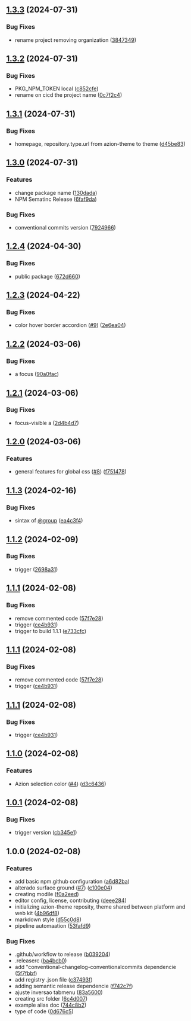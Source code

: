 ## [1.3.3](https://github.com/aziontech/theme/compare/v1.3.2...v1.3.3) (2024-07-31)

### Bug Fixes

* rename project removing organization ([3847349](https://github.com/aziontech/theme/commit/3847349d7c8b714fb65a35173856364179cf1eb8))

## [1.3.2](https://github.com/aziontech/theme/compare/v1.3.1...v1.3.2) (2024-07-31)

### Bug Fixes

* PKG_NPM_TOKEN local ([c852cfe](https://github.com/aziontech/theme/commit/c852cfe8cbc6a726b19990c7dbdcfd5207ebb079))
* rename on cicd the project name ([0c7f2c4](https://github.com/aziontech/theme/commit/0c7f2c4dce4e564559435e3cf9a46301104e6172))

## [1.3.1](https://github.com/aziontech/theme/compare/v1.3.0...v1.3.1) (2024-07-31)

### Bug Fixes

* homepage, repository.type.url from azion-theme to theme ([d45be83](https://github.com/aziontech/theme/commit/d45be834988407f90e4b4772c796c91144106db5))

## [1.3.0](https://github.com/aziontech/azion-theme/compare/v1.2.17...v1.3.0) (2024-07-31)

### Features

* change package name ([130dada](https://github.com/aziontech/azion-theme/commit/130dada0028860d98fa4cb92c4f99cee97762f5a))
* NPM Sematinc Release ([6faf9da](https://github.com/aziontech/azion-theme/commit/6faf9da47385189b1cd19a5702dd84a2beb8c8a6))

### Bug Fixes

* conventional commits version ([7924966](https://github.com/aziontech/azion-theme/commit/79249667eef3cf71e25011a0780fa4c8e0876834))

## [1.2.4](https://github.com/aziontech/azion-theme/compare/v1.2.3...v1.2.4) (2024-04-30)


### Bug Fixes

* public package ([672d660](https://github.com/aziontech/azion-theme/commit/672d6609814189fcf87cb3cdbd85815c016fa5ae))

## [1.2.3](https://github.com/aziontech/azion-theme/compare/v1.2.2...v1.2.3) (2024-04-22)


### Bug Fixes

* color hover border accordion ([#9](https://github.com/aziontech/azion-theme/issues/9)) ([2e6ea04](https://github.com/aziontech/azion-theme/commit/2e6ea04f2740a1a266704526a55b1f84e42fa8ce))

## [1.2.2](https://github.com/aziontech/azion-theme/compare/v1.2.1...v1.2.2) (2024-03-06)


### Bug Fixes

* a focus ([90a0fac](https://github.com/aziontech/azion-theme/commit/90a0fac7772289444996a2df61536d4bb76bca18))

## [1.2.1](https://github.com/aziontech/azion-theme/compare/v1.2.0...v1.2.1) (2024-03-06)


### Bug Fixes

* focus-visible a ([2d4b4d7](https://github.com/aziontech/azion-theme/commit/2d4b4d77fea6489a89fc34d17c863477fa3b54f9))

## [1.2.0](https://github.com/aziontech/azion-theme/compare/v1.1.3...v1.2.0) (2024-03-06)


### Features

* general features for global css ([#8](https://github.com/aziontech/azion-theme/issues/8)) ([f751478](https://github.com/aziontech/azion-theme/commit/f75147847ec4adddc854be1ba5450980017bde48))

## [1.1.3](https://github.com/aziontech/azion-theme/compare/v1.1.2...v1.1.3) (2024-02-16)


### Bug Fixes

* sintax of [@group](https://github.com/group) ([ea4c3f4](https://github.com/aziontech/azion-theme/commit/ea4c3f4202122ef47389438d4b9a14dc2bc31f5a))

## [1.1.2](https://github.com/aziontech/azion-theme/compare/v1.1.1...v1.1.2) (2024-02-09)


### Bug Fixes

* trigger ([2698a31](https://github.com/aziontech/azion-theme/commit/2698a31207c145c86d41f05ce5a2c70e17d0ad5a))

## [1.1.1](https://github.com/aziontech/azion-theme/compare/v1.1.0...v1.1.1) (2024-02-08)


### Bug Fixes

* remove commented code ([57f7e28](https://github.com/aziontech/azion-theme/commit/57f7e285c3e53058360abf08756e2771915325c5))
* trigger ([ce4b931](https://github.com/aziontech/azion-theme/commit/ce4b931ee287f81eb729d39f723b9e6011bb37d3))
* trigger to build 1.1.1 ([e733cfc](https://github.com/aziontech/azion-theme/commit/e733cfc9a0cbbd3beed660d0ccf3cd6446b1f81e))

## [1.1.1](https://github.com/aziontech/azion-theme/compare/v1.1.0...v1.1.1) (2024-02-08)


### Bug Fixes

* remove commented code ([57f7e28](https://github.com/aziontech/azion-theme/commit/57f7e285c3e53058360abf08756e2771915325c5))
* trigger ([ce4b931](https://github.com/aziontech/azion-theme/commit/ce4b931ee287f81eb729d39f723b9e6011bb37d3))

## [1.1.1](https://github.com/aziontech/azion-theme/compare/v1.1.0...v1.1.1) (2024-02-08)


### Bug Fixes

* trigger ([ce4b931](https://github.com/aziontech/azion-theme/commit/ce4b931ee287f81eb729d39f723b9e6011bb37d3))

## [1.1.0](https://github.com/aziontech/azion-theme/compare/v1.0.1...v1.1.0) (2024-02-08)


### Features

* Azion selection color ([#4](https://github.com/aziontech/azion-theme/issues/4)) ([d3c6436](https://github.com/aziontech/azion-theme/commit/d3c643631044e8708424b687fbd4b1d2d1e2483c))

## [1.0.1](https://github.com/aziontech/azion-theme/compare/v1.0.0...v1.0.1) (2024-02-08)


### Bug Fixes

* trigger version ([cb345e1](https://github.com/aziontech/azion-theme/commit/cb345e167ff9e3946d718ae9bc9dc9f31f487e69))

## 1.0.0 (2024-02-08)


### Features

* add basic npm.github configuration ([a6d82ba](https://github.com/aziontech/azion-theme/commit/a6d82baae6dfeb723b329805ab2d05da8e486481))
* alterado surface ground ([#7](https://github.com/aziontech/azion-theme/issues/7)) ([c100e04](https://github.com/aziontech/azion-theme/commit/c100e040807d4ec14bae26f4c0eb5a3d727a091f))
* creating modile ([f0a2eed](https://github.com/aziontech/azion-theme/commit/f0a2eed256e710cf9ecc2c1efbf8d88e92deb5a2))
* editor config, license, contributing ([deee284](https://github.com/aziontech/azion-theme/commit/deee284ae8c4306d47428116511612a3663bbb1c))
* initializing azion-theme reposity, theme shared between platform and web kit ([4b96df8](https://github.com/aziontech/azion-theme/commit/4b96df8f621709c340afc53a2e5ff492583ecf04))
* markdown style ([d55c0d8](https://github.com/aziontech/azion-theme/commit/d55c0d88314c5ee7d31fbd0bbd5ad87c64e3b289))
* pipeline automaation ([53fafd9](https://github.com/aziontech/azion-theme/commit/53fafd951bfb7f209a79ae9bedef914f55d9cfe2))


### Bug Fixes

* .github/workflow to release ([b039204](https://github.com/aziontech/azion-theme/commit/b039204a41ec9aa1256ad40432130c3e2c45a3ef))
* .releaserc ([ba4bcb0](https://github.com/aziontech/azion-theme/commit/ba4bcb0b2b8f43ca7f504ee746afc5a3eaae6b41))
* add "conventional-changelog-conventionalcommits dependencie ([5f7fbbf](https://github.com/aziontech/azion-theme/commit/5f7fbbf917be85c239e356c6de6120223012a255))
* add registry .json file ([c37493f](https://github.com/aziontech/azion-theme/commit/c37493f3cd58eab83b7554b9f5c540908ecbd52a))
* adding semantic release dependencie ([f742c7f](https://github.com/aziontech/azion-theme/commit/f742c7fb3773d1e4b340ea66819c3c24eafdff92))
* ajuste inversao tabmenu ([83a5600](https://github.com/aziontech/azion-theme/commit/83a5600c9dab4a85b74274880dc55267935ad7e7))
* creating src folder ([6c4d007](https://github.com/aziontech/azion-theme/commit/6c4d00763a5dcda9b299ac4a3878556ee26c0eac))
* example alias doc ([744c8b2](https://github.com/aziontech/azion-theme/commit/744c8b228bbaa5912d839b8434f6abe981f28ec5))
* type of code ([0d676c5](https://github.com/aziontech/azion-theme/commit/0d676c523b8b66d88359272319a2a09bf7d5fd44))
